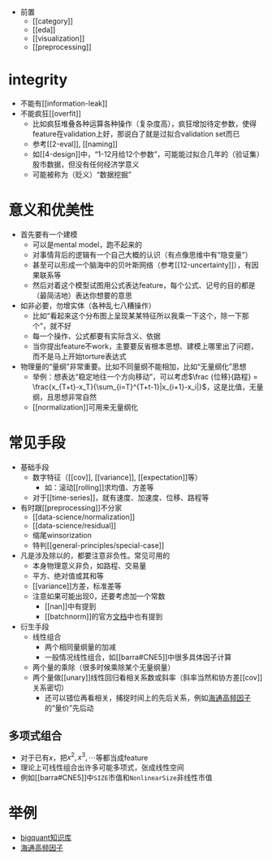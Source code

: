 - 前置
  - [[category]]
  - [[eda]]
  - [[visualization]]
  - [[preprocessing]]
# integrity
- 不能有[[information-leak]]
- 不能疯狂[[overfit]]
  - 比如疯狂堆叠各种运算各种操作（复杂度高），疯狂增加待定参数，使得feature在validation上好，那说白了就是过拟合validation set而已
  - 参考[[2-eval]], [[naming]]
  - 如[[4-design]]中，“1-12月给12个参数”，可能能过拟合几年的（验证集）股市数据，但没有任何经济学意义
  - 可能被称为（贬义）“数据挖掘”
# 意义和优美性
- 首先要有一个建模
  - 可以是mental model，跑不起来的
  - 对事情背后的逻辑有一个自己大概的认识（有点像思维中有“隐变量”）
  - 甚至可以形成一个脑海中的贝叶斯网络（参考[[12-uncertainty]]），有因果联系等
  - 然后对着这个模型试图用公式表达feature，每个公式、记号的目的都是（最简洁地）表达你想要的意思
- 如非必要，勿增实体（各种乱七八糟操作）
  - 比如“看起来这个分布图上呈现某某特征所以我乘一下这个，除一下那个”，就不好
  - 每一个操作、公式都要有实际含义、依据
  - 当你提出feature不work，主要要反省根本思想、建模上哪里出了问题，而不是马上开始torture表达式
- 物理量的“量纲”非常重要。比如不同量纲不能相加，比如“无量纲化”思想
  - 举例：想表达“稳定地往一个方向移动”，可以考虑$\frac {位移}{路程} = \frac{x_{T+t}-x_T}{\sum_{i=T}^{T+t-1}|x_{i+1}-x_i|}$，这是比值，无量纲，且思想非常自然
  - [[normalization]]可用来无量纲化
# 常见手段
- 基础手段
  - 数字特征（[[cov]], [[variance]], [[expectation]]等）
    - 如：滚动[[rolling]]求均值、方差等
  - 对于[[time-series]]，就有速度、加速度、位移、路程等
- 有时跟[[preprocessing]]不分家
  - [[data-science/normalization]]
  - [[data-science/residual]]
  - 缩尾winsorization
  - 特判[[general-principles/special-case]]
- 凡是涉及除以的，都要注意非负性。常见可用的
  - 本身物理意义非负，如路程、交易量
  - 平方、绝对值或其和等
  - [[variance]]方差，标准差等
  - 注意如果可能出现0，还要考虑加一个常数
    - [[nan]]中有提到
    - [[batchnorm]]的官方[文档](https://pytorch.org/docs/stable/generated/torch.nn.BatchNorm2d.html)中也有提到
- 衍生手段
  - 线性组合
    - 两个相同量纲量的加减
    - 一般情况线性组合，如[[barra#CNE5]]中很多具体因子计算
  - 两个量的乘除（很多时候乘除某个无量纲量）
  - 两个量做[[unary]]线性回归看相关系数或斜率（斜率当然和协方差[[cov]]关系密切）
    - 还可以错位再看相关，捕捉时间上的先后关系，例如[海通高频因子](https://www.htsec.com/jfimg/colimg/upload/20181106/32441541468174586.pdf)的“量价”先后动
## 多项式组合
- 对于已有$x$，把$x^2,x^3,\cdots$等都当成feature
- 理论上可线性组合出许多可能多项式，张成线性空间
- 例如[[barra#CNE5]]中`SIZE`市值和`NonlinearSize`非线性市值
# 举例
- [bigquant知识库](https://bigquant.com/community/t/topic/156537)
- [海通高频因子](https://www.htsec.com/jfimg/colimg/upload/20181106/32441541468174586.pdf)